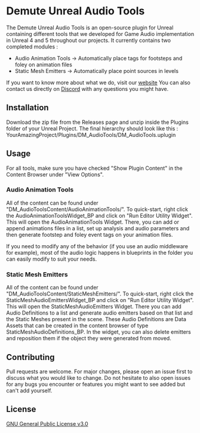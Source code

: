 # Demute Unreal Audio Tools

The Demute Unreal Audio Tools is an open-source plugin for Unreal containing different tools that we developed for Game Audio implementation in Unreal 4 and 5 throughout our projects. It currently contains two completed modules :
- Audio Animation Tools -> Automatically place tags for footsteps and foley on animation files
- Static Mesh Emitters -> Automatically place point sources in levels

If you want to know more about what we do, visit our [website](https://www.demute.studio/)
You can also contact us directly on [Discord](https://discord.gg/srNFquSUtu) with any questions you might have.

## Installation

Download the zip file from the Releases page and unzip inside the Plugins folder of your Unreal Project.
The final hierarchy should look like this :
YourAmazingProject/Plugins/DM_AudioTools/DM_AudioTools.uplugin

## Usage

For all tools, make sure you have checked "Show Plugin Content" in the Content Browser under "View Options".

### Audio Animation Tools

All of the content can be found under "DM_AudioToolsContent/AudioAnimationTools/". To quick-start, right click the AudioAnimationToolsWidget_BP and click on "Run Editor Utility Widget". This will open the AudioAnimationTools Widget. There, you can add or append animations files in a list, set up analysis and audio parameters and then generate footstep and foley event tags on your animation files.

If you need to modify any of the behavior (if you use an audio middleware for example), most of the audio logic happens in blueprints in the folder you can easily modify to suit your needs.

### Static Mesh Emitters

All of the content can be found under "DM_AudioToolsContent/StaticMeshEmitters/". To quick-start, right click the StaticMeshAudioEmittersWidget_BP and click on "Run Editor Utility Widget". This will open the StaticMeshAudioEmitters Widget. There you can add Audio Definitions to a list and generate audio emitters based on that list and the Static Meshes present in the scene. These Audio Definitions are Data Assets that can be created in the content browser of type StaticMeshAudioDefinitions_BP. In the widget, you can also delete emitters and reposition them if the object they were generated from moved.


## Contributing

Pull requests are welcome. For major changes, please open an issue first
to discuss what you would like to change. Do not hesitate to also open issues for any bugs you encounter or features you might want to see added but can't add yourself.

## License

[GNU General Public License v3.0](https://choosealicense.com/licenses/agpl-3.0/)